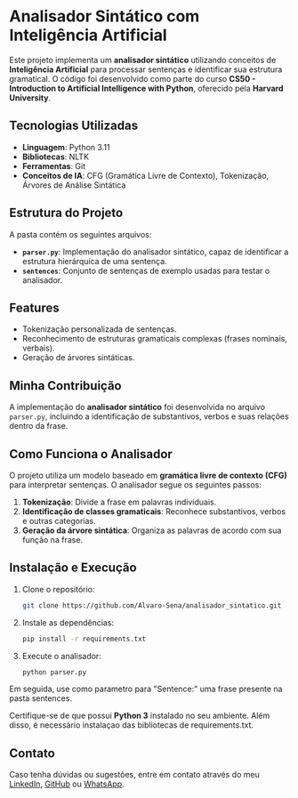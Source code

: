# Analisador Sintático com Inteligência Artificial

Este projeto implementa um **analisador sintático** utilizando conceitos de **Inteligência Artificial** para processar sentenças e identificar sua estrutura gramatical. O código foi desenvolvido como parte do curso **CS50 - Introduction to Artificial Intelligence with Python**, oferecido pela **Harvard University**.

## Tecnologias Utilizadas  
- **Linguagem**: Python 3.11  
- **Bibliotecas**: NLTK 
- **Ferramentas**: Git
- **Conceitos de IA**: CFG (Gramática Livre de Contexto), Tokenização, Árvores de Análise Sintática 

## Estrutura do Projeto

A pasta contém os seguintes arquivos:

- **`parser.py`**: Implementação do analisador sintático, capaz de identificar a estrutura hierárquica de uma sentença.
- **`sentences`**: Conjunto de sentenças de exemplo usadas para testar o analisador.

## Features  
- Tokenização personalizada de sentenças.  
- Reconhecimento de estruturas gramaticais complexas (frases nominais, verbais).  
- Geração de árvores sintáticas.

## Minha Contribuição

A implementação do **analisador sintático** foi desenvolvida no arquivo `parser.py`, incluindo a identificação de substantivos, verbos e suas relações dentro da frase.

## Como Funciona o Analisador

O projeto utiliza um modelo baseado em **gramática livre de contexto (CFG)** para interpretar sentenças. O analisador segue os seguintes passos:

1. **Tokenização**: Divide a frase em palavras individuais.
2. **Identificação de classes gramaticais**: Reconhece substantivos, verbos e outras categorias.
3. **Geração da árvore sintática**: Organiza as palavras de acordo com sua função na frase.

## Instalação e Execução

1. Clone o repositório:  
   ```bash  
   git clone https://github.com/Alvaro-Sena/analisador_sintatico.git  
   ```  
2. Instale as dependências:  
   ```bash  
   pip install -r requirements.txt  
   ```  
3. Execute o analisador:  
   ```bash  
   python parser.py  
   ```  

Em seguida, use como parametro para "Sentence:" uma frase presente na pasta sentences.

Certifique-se de que possui **Python 3** instalado no seu ambiente. Além disso, é necessário instalaçao das bibliotecas de requirements.txt.

## Contato
Caso tenha dúvidas ou sugestões, entre em contato através do meu [LinkedIn](www.linkedin.com/in/alvaro-sena), [GitHub](https://github.com/Alvaro-Sena) ou [WhatsApp](https://wa.me/447356040385).

